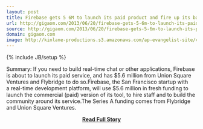 ```yaml
---
layout: post
title: Firebase gets 5 6M to launch its paid product and fire up its base — Tech News and Analysis
url: http://gigaom.com/2013/06/20/firebase-gets-5-6m-to-launch-its-paid-product-and-fire-up-its-base/
source: http://gigaom.com/2013/06/20/firebase-gets-5-6m-to-launch-its-paid-product-and-fire-up-its-base/
domain: gigaom.com
image: http://kinlane-productions.s3.amazonaws.com/ap-evangelist-site/curated/screenshots/10278_gigaom_com.png
---
```

{% include JB/setup %}<p>Summary: If you need to build real-time chat or other applications, Firebase is about to launch its paid service, and has $5.6 million from Union Square Ventures and Flybridge to do so.Firebase, the San Francisco startup with a real-time development platform, will use $5.6 million in fresh funding to launch the commercial (paid) version of its tool, to hire staff and to build the community around its service.The Series A funding comes from Flybridge and Union Square Ventures.</p>
<center><p><a href="http://gigaom.com/2013/06/20/firebase-gets-5-6m-to-launch-its-paid-product-and-fire-up-its-base/" style='padding:25px; font-sze:18px; font-weight: bold;'>Read Full Story</a></p></center>
